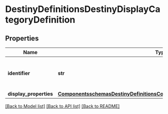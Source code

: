 # DestinyDefinitionsDestinyDisplayCategoryDefinition

## Properties
Name | Type | Description | Notes
------------ | ------------- | ------------- | -------------
**identifier** | **str** | A string identifier for the display category. | [optional] 
**display_properties** | [**ComponentsschemasDestinyDefinitionsCommonDestinyDisplayPropertiesDefinition**](ComponentsschemasDestinyDefinitionsCommonDestinyDisplayPropertiesDefinition.md) |  | [optional] 

[[Back to Model list]](../README.md#documentation-for-models) [[Back to API list]](../README.md#documentation-for-api-endpoints) [[Back to README]](../README.md)


